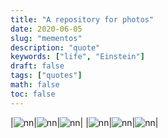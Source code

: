 ```yaml
---
title: "A repository for photos"
date: 2020-06-05
slug: "mementos"
description: "quote"
keywords: ["life", "Einstein"]
draft: false
tags: ["quotes"]
math: false
toc: false
---
```

|![nn](/sq1.png)|![nn](/sq1.png)|![nn](/sq1.png)|
|![nn](/sq1.png)|![nn](/sq1.png)|![nn](/sq1.png)|
